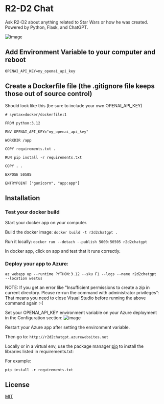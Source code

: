 # R2-D2 Chat

Ask R2-D2 about anything related to Star Wars or how he was created. Powered by Python, Flask, and ChatGPT.

![image](https://github.com/rcorvus/R2D2ChatGpt/assets/5025458/1e75ba1b-f30a-48fe-91cd-d504724173d6)

## Add Environment Variable to your computer and reboot
``` OPENAI_API_KEY=my_openai_api_key ```

## Create a Dockerfile file (the .gitignore file keeps those out of source control)
Should look like this (be sure to include your own OPENAI_API_KEY)

```
# syntax=docker/dockerfile:1

FROM python:3.12

ENV OPENAI_API_KEY="my_openai_api_key"

WORKDIR /app

COPY requirements.txt .

RUN pip install -r requirements.txt

COPY . .

EXPOSE 50505

ENTRYPOINT ["gunicorn", "app:app"]
```


## Installation

### Test your docker build
Start your docker app on your computer.

Build the docker image:
``` docker build -t r2d2chatgpt . ```

Run it locally:
``` docker run --detach --publish 5000:50505 r2d2chatgpt ```

In docker app, click on app and test that it runs correctly.

### Deploy your app to Azure:
```
az webapp up --runtime PYTHON:3.12 --sku F1 --logs --name r2d2chatgpt --location westus
```

NOTE: If you get an error like "Insufficient permissions to create a zip in current directory. Please re-run the command with administrator privileges":
That means you need to close Visual Studio before running the above command again :-)


Set your OPENAI_API_KEY environment variable on your Azure deployment in the Configuration section:
![image](https://github.com/rcorvus/R2D2ChatGpt/assets/5025458/b4da641b-2bb4-4bed-ba6f-66ccc6b5a7cf)

Restart your Azure app after setting the environment variable.

Then go to:
``` http://r2d2chatgpt.azurewebsites.net ```


Locally or in a virtual env, use the package manager [pip](https://pip.pypa.io/en/stable/) to install the libraries listed in requirements.txt:

For example:
```
pip install -r requirements.txt
```



## License

[MIT](https://choosealicense.com/licenses/mit/)
